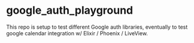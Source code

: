 # google_auth_playground

This repo is setup to test different Google auth libraries, eventually to test google calendar integration w/ Elixir / Phoenix / LiveView.
